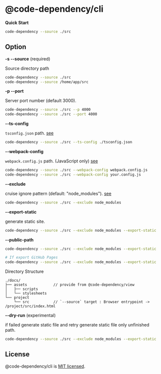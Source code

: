 # @code-dependency/cli

**Quick Start**

```sh
code-dependency --source ./src
```

## Option

**-s --source** (required)

Source directory path

```bash
code-dependency --source ./src
code-dependency --source /home/app/src
```

**-p --port**

Server port number (default 3000).

```bash
code-dependency --source ./src --p 4000
code-dependency --source ./src --port 4000
```

**--ts-config**

`tsconfig.json` path. [see](https://github.com/sverweij/dependency-cruiser/blob/develop/doc/cli.md#--ts-config-use-a-typescript-configuration-file-project)

```bash
code-dependency --source ./src --ts-config ./tsconfig.json
```

**--webpack-config**

`webpack.config.js` path. (JavaScript only) [see](https://github.com/sverweij/dependency-cruiser/blob/develop/doc/cli.md#--webpack-config-use-the-resolution-options-of-a-webpack-configuration)

```bash
code-dependency --source ./src --webpack-config webpack.config.js
code-dependency --source ./src --webpack-config your.config.js
```

**--exclude**

cruise ignore pattern (default: "node_modules"). [see](https://github.com/sverweij/dependency-cruiser/blob/develop/doc/cli.md#--exclude-exclude-dependencies-from-being-cruised)

```bash
code-dependency --source ./src --exclude node_modules
```

**--export-static**

generate static site.

```bash
code-dependency --source ./src --exclude node_modules --export-static ./docs
```

**--public-path**

```bash
code-dependency --source ./src --exclude node_modules --export-static ./docs --public-path /docs

# If export GitHub Pages
code-dependency --source ./src --exclude node_modules --export-static ./docs --public-path https://himenon.github.io/code-dependency/
```

Directory Structure

```
./docs/
├── assets            // provide from @code-dependency/view
│   ├── scripts
│   └── stylesheets
└── project
    └── src           // `--source` target : Browser entrypoint -> /project/src/index.html
```

**--dry-run** (experimental)

if failed generate static file and retry generate static file only unfinished path.

```bash
code-dependency --source ./src --exclude node_modules --export-static ./docs --dry-run
```

## License

@code-dependency/cli is [MIT licensed](https://github.com/Himenon/code-dependency/blob/master/LICENSE).
